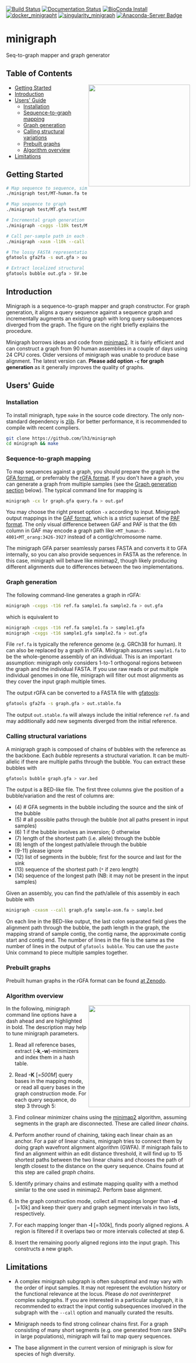 [![Build Status](https://travis-ci.org/lh3/minigraph.svg?branch=master)](https://travis-ci.org/lh3/minigraph)
[![Documentation Status](https://img.shields.io/badge/doc-passing-brightgreen)](https://lh3.github.io/minigraph/)
[![BioConda Install](https://img.shields.io/conda/dn/bioconda/minigraph.svg?style=flag&label=BioConda%20install)](https://anaconda.org/bioconda/minigraph)
[<img alt="docker_minigrapht" src="https://img.shields.io/badge/container-Docker-blue">](https://quay.io/repository/biocontainers/minigraph)
[<img alt="singularity_minigraph" src="https://img.shields.io/badge/container-Singularity-orange">](https://quay.io/repository/biocontainers/minigraph)
[![Anaconda-Server Badge](https://anaconda.org/bioconda/minigraph/badges/license.svg)](https://anaconda.org/bioconda/minigraph)

minigraph
=========================================

Seq-to-graph mapper and graph generator

## Table of Contents

<img align="right" width="278" src="doc/example1.png"/>

- [Getting Started](#started)
- [Introduction](#intro)
- [Users' Guide](#uguide)
  - [Installation](#install)
  - [Sequence-to-graph mapping](#map)
  - [Graph generation](#ggen)
  - [Calling structural variations](#callsv)
  - [Prebuilt graphs](#prebuilt)
  - [Algorithm overview](#algo)
- [Limitations](#limit)

## <a name="started"></a>Getting Started

```sh
# Map sequence to sequence, similar to minimap2 without base alignment
./minigraph test/MT-human.fa test/MT-orangA.fa > out.paf

# Map sequence to graph
./minigraph test/MT.gfa test/MT-orangA.fa > out.gaf

# Incremental graph generation (-l10k necessary for this toy example)
./minigraph -cxggs -l10k test/MT.gfa test/MT-chimp.fa test/MT-orangA.fa > out.gfa

# Call per-sample path in each bubble/variation (-c not needed for this)
./minigraph -xasm -l10k --call test/MT.gfa test/MT-orangA.fa > orangA.call.bed

# The lossy FASTA representation (requring https://github.com/lh3/gfatools)
gfatools gfa2fa -s out.gfa > out.fa

# Extract localized structural variations
gfatools bubble out.gfa > SV.bed
```

## <a name="intro"></a>Introduction

Minigraph is a sequence-to-graph mapper and graph constructor. For graph
generation, it aligns a query sequence against a sequence graph and
incrementally augments an existing graph with long query subsequences diverged
from the graph. The figure on the right briefly explains the procedure.

Minigraph borrows ideas and code from [minimap2][minimap2]. It is fairly
efficient and can construct a graph from 90 human assemblies in a couple of
days using 24 CPU cores. Older versions of minigraph was unable to produce
base alignment. The latest version can. **Please add option `-c` for graph
generation** as it generally improves the quality of graphs.

## <a name="uguide"></a>Users' Guide

### <a name="install"></a>Installation

To install minigraph, type `make` in the source code directory. The only
non-standard dependency is [zlib][zlib]. For better performance, it is
recommended to compile with recent compliers.

```sh
git clone https://github.com/lh3/minigraph
cd minigraph && make
```
### <a name="map"></a>Sequence-to-graph mapping

To map sequences against a graph, you should prepare the graph in the [GFA
format][gfa1], or preferrably the [rGFA format][rgfa]. If you don't have
a graph, you can generate a graph from multiple samples (see the [Graph
generation section](#ggen) below). The typical command line for mapping is
```sh
minigraph -cx lr graph.gfa query.fa > out.gaf
```
You may choose the right preset option `-x` according to input. Minigraph
output mappings in the [GAF format][gaf], which is a strict superset of the
[PAF format][paf]. The only visual difference between GAF and PAF is that the
6th column in GAF may encode a graph path like
`>MT_human:0-4001<MT_orang:3426-3927` instead of a contig/chromosome name.

The minigraph GFA parser seamlessly parses FASTA and converts it to GFA
internally, so you can also provide sequences in FASTA as the reference. In
this case, minigraph will behave like minimap2, though likely producing
different alignments due to differences between the two implementations.

### <a name="ggen"></a>Graph generation

The following command-line generates a graph in rGFA:
```sh
minigraph -cxggs -t16 ref.fa sample1.fa sample2.fa > out.gfa
```
which is equivalent to
```sh
minigraph -cxggs -t16 ref.fa sample1.fa > sample1.gfa
minigraph -cxggs -t16 sample1.gfa sample2.fa > out.gfa
```
File `ref.fa` is typically the reference genome (e.g. GRCh38 for human).
It can also be replaced by a graph in rGFA. Minigraph assumes `sample1.fa` to
be the whole-genome assembly of an individual. This is an important assumption:
minigraph only considers 1-to-1 orthogonal regions between the graph and the
individual FASTA. If you use raw reads or put multiple individual genomes in
one file, minigraph will filter out most alignments as they cover the input
graph multiple times.

The output rGFA can be converted to a FASTA file with [gfatools][gfatools]:
```sh
gfatools gfa2fa -s graph.gfa > out.stable.fa
```
The output `out.stable.fa` will always include the initial reference `ref.fa`
and may additionally add new segments diverged from the initial reference.

### <a name="callsv"></a>Calling structural variations

A minigraph graph is composed of chains of bubbles with the reference as the
backbone. Each *bubble* represents a structural variation. It can be
multi-allelic if there are multiple paths through the bubble. You can extract
these bubbles with
```sh
gfatools bubble graph.gfa > var.bed
```
The output is a BED-like file. The first three columns give the position of a
bubble/variation and the rest of columns are:

* (4) \# GFA segments in the bubble including the source and the sink of the bubble
* (5) \# all possible paths through the bubble (not all paths present in input samples)
* (6) 1 if the bubble involves an inversion; 0 otherwise
* (7) length of the shortest path (i.e. allele) through the bubble
* (8) length of the longest path/allele through the bubble
* (9-11) please ignore
* (12) list of segments in the bubble; first for the source and last for the sink
* (13) sequence of the shortest path (`*` if zero length)
* (14) sequence of the longest path (NB: it may not be present in the input samples)

Given an assembly, you can find the path/allele of this assembly in each bubble with
```sh
minigraph -cxasm --call graph.gfa sample-asm.fa > sample.bed
```
On each line in the BED-like output, the last colon separated field gives the
alignment path through the bubble, the path length in the graph, the mapping
strand of sample contig, the contig name, the approximate contig start and
contig end. The number of lines in the file is the same as the number of lines
in the output of `gfatools bubble`. You can use the `paste` Unix command to
piece multiple samples together.

### <a name="prebuilt"></a>Prebuilt graphs

Prebuilt human graphs in the rGFA format can be found [at Zenodo][human-zenodo].

### <a name="algo"></a>Algorithm overview

<img align="right" width="278" src="doc/example2.png"/>

In the following, minigraph command line options have a dash ahead and are
highlighted in bold. The description may help to tune minigraph parameters.

1. Read all reference bases, extract (**-k**,**-w**)-minimizers and index them
   in a hash table.

2. Read **-K** [=*500M*] query bases in the mapping mode, or read all query
   bases in the graph construction mode. For each query sequence, do step 3
   through 5:

3. Find colinear minimizer chains using the [minimap2][minimap2] algorithm,
   assuming segments in the graph are disconnected. These are called *linear
   chains*.

4. Perform another round of chaining, taking each linear chain as an anchor.
   For a pair of linear chains, minigraph tries to connect them by doing graph
   wavefront alignment algorithm (GWFA). If minigraph fails to find an
   alignment within an edit distance threshold, it will find up to 15 shortest
   paths between the two linear chains and chooses the path of length closest
   to the distance on the query sequence. Chains found at this step are called
   *graph chains*.

5. Identify primary chains and estimate mapping quality with a method similar
   to the one used in minimap2. Perform base alignment.

6. In the graph construction mode, collect all mappings longer than **-d**
   [=*10k*] and keep their query and graph segment intervals in two lists,
   respectively.

7. For each mapping longer than **-l** [=*100k*], finds poorly aligned regions.
   A region is filtered if it overlaps two or more intervals collected at step
   6.

8. Insert the remaining poorly aligned regions into the input graph. This
   constructs a new graph.

## <a name="limit"></a>Limitations

* A complex minigraph subgraph is often suboptimal and may vary with the order
  of input samples. It may not represent the evolution history
  or the functional relevance at the locus. Please *do not overinterpret*
  complex subgraphs. If you are interested in a particular subgraph, it is
  recommended to extract the input contig subsequences involved in the subgraph
  with the `--call` option and manually curated the results.

* Minigraph needs to find strong colinear chains first. For a graph consisting
  of many short segments (e.g. one generated from rare SNPs in large
  populations), minigraph will fail to map query sequences.

* The base alignment in the current version of minigraph is slow for species of
  high diversity.


[zlib]: http://zlib.net/
[minimap2]: https://github.com/lh3/minimap2
[rgfa]: https://github.com/lh3/gfatools/blob/master/doc/rGFA.md
[gfa1]: https://github.com/GFA-spec/GFA-spec/blob/master/GFA1.md
[gaf]: https://github.com/lh3/gfatools/blob/master/doc/rGFA.md#the-graph-alignment-format-gaf
[paf]: https://github.com/lh3/miniasm/blob/master/PAF.md
[gfatools]: https://github.com/lh3/gfatools
[bandage]: https://rrwick.github.io/Bandage/
[gfaviz]: https://github.com/ggonnella/gfaviz
[human-zenodo]: https://zenodo.org/record/6499594
